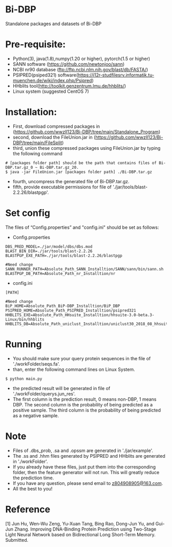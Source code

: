 # Bi-DBP
Standalone packages and datasets of Bi-DBP

# Pre-requisite:
- Python(3), java(1.8),numpy(1.20 or higher), pytorch(1.5 or higher)
- SANN software (https://github.com/newtonjoo/sann)
- NCBI nr90 database (ftp://ftp.ncbi.nlm.nih.gov/blast/db/FASTA/)
- PSIPRED(psiped321) software(https://i12r-studfilesrv.informatik.tu-muenchen.de/wiki/index.php/Psipred)
- HHblits tool(http://toolkit.genzentrum.lmu.de/hhblits/)
- Linux system (suggested CentOS 7)
# Installation:
- First, download compressed packages in (https://github.com/wwzll123/Bi-DBP/tree/main/Standalone_Program)
- second, download the FileUnion.jar in (https://github.com/wwzll123/Bi-DBP/tree/main/FileSplit)
- third, union these compressed packages using FileUnion.jar by typing the following command
```
# [packages folder path] should be the path that contains files of Bi-DBP.tar.gz_0 ~ Bi-DBP.tar.gz_20.
$ java -jar FileUnion.jar [packages folder path] ./Bi-DBP.tar.gz
```
- fourth, uncompress the generated file of Bi-DBP.tar.gz.
- fifth, provide executable permissions for file of './jar/tools/blast-2.2.26/blastpgp'.


# Set config
The files of “Config.properties” and "config.ini" should be set as follows:

* Config.properties
 ```
DBS_PRED_MODEL=./jar/model/dbs/dbs.mod
BLAST_BIN_DIR=./jar/tools/blast-2.2.26
BLASTPGP_EXE_PATH=./jar/tools/blast-2.2.26/blastpgp

#Need change
SANN_RUNNER_PATH=Absolute_Path_SANN_Installtion/SANN/sann/bin/sann.sh
BLASTPGP_DB_PATH=Absolute_Path_nr_Installtion/nr
```
* config.ini
 ``` 
[PATH]

#Need change
BiP_HOME=Absolute_Path_BiP-DBP_Installtion/BiP_DBP
PSIPRED_HOME=Absolute_Path_PSIPRED_Installtion/psipred321
HHBLITS_EXE=Absolute_Path_HHsuite_Installtion/hhsuite-3.0-beta.3-Linux/bin/hhblits
HHBLITS_DB=Absolute_Path_uniclust_Installtion/uniclust30_2018_08_hhsuite/uniclust30_2018_08/uniclust30_2018_08
 ```
 
 # Running
- You should make sure your query protein sequences in the file of './workFolder/seqs.fa'.
- than, enter the following command lines on Linux System.
 ``` 
 $ python main.py
``` 
- the predicted result will be generated in file of './workFolder/querys.jun_res'.
- The first column is the prediction result, 0 means non-DBP, 1 means DBP. The second column is the probability of being predicted as a positive sample. The third column is the probability of being predicted as a negative sample.
  
# Note
- Files of .dbs_prob, .sa and .opssm are generated in './jar/example'.
- The .ss and .hhm files generated by PSIPRED and HHblits are generated in './workFolder'.
- If you already have these files, just put them into the corresponding folder, then the feature generator will not run. This will greatly reduce the prediction time.
- If you have any question, please send email to z804908905@163.com.
- All the best to you!

# Reference
[1] Jun Hu, Wen-Wu Zeng, Yu-Xuan Tang, Bing Rao, Dong-Jun Yu, and Gui-Jun Zhang. Improving DNA-Binding Protein Prediction using Two-Stage Light Neural Network based on Bidirectional Long Short-Term Memory. Submitted.
 
